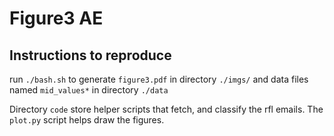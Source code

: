 # Figure3 AE

## Instructions to reproduce

run `./bash.sh` to generate `figure3.pdf` in directory `./imgs/` and data files named `mid_values*` in directory `./data`

Directory `code` store helper scripts that fetch, and classify the rfl emails.
The `plot.py` script helps draw the figures.